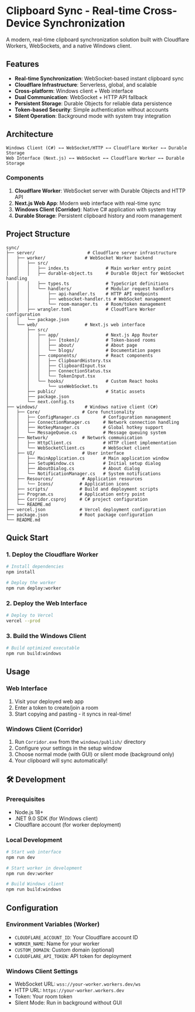 # Clipboard Sync - Real-time Cross-Device Synchronization

A modern, real-time clipboard synchronization solution built with Cloudflare Workers, WebSockets, and a native Windows client.

## Features

- **Real-time Synchronization**: WebSocket-based instant clipboard sync
- **Cloudflare Infrastructure**: Serverless, global, and scalable
- **Cross-platform**: Windows client + Web interface
- **Dual Communication**: WebSocket + HTTP API fallback
- **Persistent Storage**: Durable Objects for reliable data persistence
- **Token-based Security**: Simple authentication without accounts
- **Silent Operation**: Background mode with system tray integration

## Architecture

```
Windows Client (C#) ←→ WebSocket/HTTP ←→ Cloudflare Worker ←→ Durable Storage
Web Interface (Next.js) ←→ WebSocket ←→ Cloudflare Worker ←→ Durable Storage
```

### Components

1. **Cloudflare Worker**: WebSocket server with Durable Objects and HTTP API
2. **Next.js Web App**: Modern web interface with real-time sync
3. **Windows Client (Corridor)**: Native C# application with system tray
4. **Durable Storage**: Persistent clipboard history and room management

## Project Structure

```
sync/
├── server/                    # Cloudflare server infrastructure
│   ├── worker/               # WebSocket Worker backend
│   │   ├── src/
│   │   │   ├── index.ts              # Main worker entry point
│   │   │   ├── durable-object.ts     # Durable Object for WebSocket handling
│   │   │   ├── types.ts              # TypeScript definitions
│   │   │   └── handlers/             # Modular request handlers
│   │   │       ├── api-handler.ts    # HTTP API endpoints
│   │   │       ├── websocket-handler.ts # WebSocket management
│   │   │       └── room-manager.ts   # Room/token management
│   │   ├── wrangler.toml             # Cloudflare Worker configuration
│   │   └── package.json
│   └── web/                  # Next.js web interface
│       ├── src/
│       │   ├── app/                  # Next.js App Router
│       │   │   ├── [token]/          # Token-based rooms
│       │   │   ├── about/            # About page
│       │   │   └── blogs/            # Documentation pages
│       │   ├── components/           # React components
│       │   │   ├── ClipboardHistory.tsx
│       │   │   ├── ClipboardInput.tsx
│       │   │   ├── ConnectionStatus.tsx
│       │   │   └── TokenInput.tsx
│       │   └── hooks/                # Custom React hooks
│       │       └── useWebSocket.ts
│       ├── public/                   # Static assets
│       ├── package.json
│       └── next.config.ts
├── windows/                  # Windows native client (C#)
│   ├── Core/                # Core functionality
│   │   ├── ConfigManager.cs         # Configuration management
│   │   ├── ConnectionManager.cs     # Network connection handling
│   │   ├── HotkeyManager.cs         # Global hotkey support
│   │   └── MessageQueue.cs          # Message queuing system
│   ├── Network/             # Network communication
│   │   ├── HttpClient.cs            # HTTP client implementation
│   │   └── WebSocketClient.cs       # WebSocket client
│   ├── UI/                  # User interface
│   │   ├── MainApplication.cs       # Main application window
│   │   ├── SetupWindow.cs           # Initial setup dialog
│   │   ├── AboutDialog.cs           # About dialog
│   │   └── NotificationManager.cs   # System notifications
│   ├── Resources/           # Application resources
│   │   └── Icons/          # Application icons
│   ├── scripts/            # Build and deployment scripts
│   ├── Program.cs          # Application entry point
│   ├── Corridor.csproj     # C# project configuration
│   └── README.md
├── vercel.json             # Vercel deployment configuration
├── package.json            # Root package configuration
└── README.md
```

## Quick Start

### 1. Deploy the Cloudflare Worker

```bash
# Install dependencies
npm install

# Deploy the worker
npm run deploy:worker
```

### 2. Deploy the Web Interface

```bash
# Deploy to Vercel
vercel --prod
```

### 3. Build the Windows Client

```bash
# Build optimized executable
npm run build:windows
```

## Usage

### Web Interface
1. Visit your deployed web app
2. Enter a token to create/join a room
3. Start copying and pasting - it syncs in real-time!

### Windows Client (Corridor)
1. Run `Corridor.exe` from the `windows/publish/` directory
2. Configure your settings in the setup window
3. Choose normal mode (with GUI) or silent mode (background only)
4. Your clipboard will sync automatically!

## 🛠️ Development

### Prerequisites
- Node.js 18+
- .NET 9.0 SDK (for Windows client)
- Cloudflare account (for worker deployment)

### Local Development

```bash
# Start web interface
npm run dev

# Start worker in development
npm run dev:worker

# Build Windows client
npm run build:windows
```

## Configuration

### Environment Variables (Worker)
- `CLOUDFLARE_ACCOUNT_ID`: Your Cloudflare account ID
- `WORKER_NAME`: Name for your worker
- `CUSTOM_DOMAIN`: Custom domain (optional)
- `CLOUDFLARE_API_TOKEN`: API token for deployment

### Windows Client Settings
- WebSocket URL: `wss://your-worker.workers.dev/ws`
- HTTP URL: `https://your-worker.workers.dev`
- Token: Your room token
- Silent Mode: Run in background without GUI